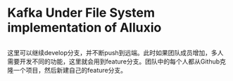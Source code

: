 # Kafka Under File System implementation of Alluxio 
## 
这里可以继续develop分支，并不断push到远端。此时如果团队成员增加，多人需要开发不同的功能，这里就会用到feature分支。团队中的每个人都从Github克隆一个项目，然后新建自己的feature分支。